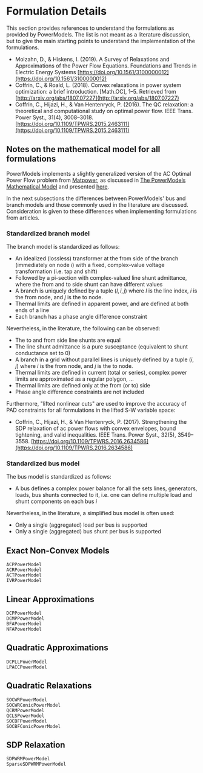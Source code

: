 # Formulation Details

This section provides references to understand the formulations as provided by PowerModels. The list is not meant as a literature discussion, but to give the main starting points to understand the implementation of the formulations.

  - Molzahn, D., & Hiskens, I. (2019). A Survey of Relaxations and Approximations of the Power Flow Equations. Foundations and Trends in Electric Energy Systems [https://doi.org/10.1561/3100000012](https://doi.org/10.1561/3100000012)
  - Coffrin, C., & Roald, L. (2018). Convex relaxations in power system optimization: a brief introduction. [Math.OC], 1–5. Retrieved from [http://arxiv.org/abs/1807.07227](http://arxiv.org/abs/1807.07227)
  - Coffrin, C., Hijazi, H., & Van Hentenryck, P. (2016). The QC relaxation: a theoretical and computational study on optimal power flow. IEEE Trans. Power Syst., 31(4), 3008–3018. [https://doi.org/10.1109/TPWRS.2015.2463111](https://doi.org/10.1109/TPWRS.2015.2463111)

## Notes on the mathematical model for all formulations

PowerModels implements a slightly generalized version of the AC Optimal Power Flow problem from [Matpower](http://www.pserc.cornell.edu/matpower/), as discussed in [The PowerModels Mathematical Model](@ref) and presented [here](https://www.youtube.com/watch?v=j7r4onyiNRQ).

In the next subsections the differences between PowerModels' bus and branch models and those commonly used in the literature are discussed.
Consideration is given to these differences when implementing formulations from articles.

### Standardized branch model

The branch model is standardized as follows:

  - An idealized (lossless) transformer at the from side of the branch (immediately on node $i$) with a fixed, complex-value voltage transformation (i.e. tap and shift)
  - Followed by a pi-section with complex-valued line shunt admittance, where the from and to side shunt can have different values
  - A branch is uniquely defined by a tuple $(l,i,j)$ where $l$ is the line index, $i$ is the from node, and $j$ is the to node.
  - Thermal limits are defined in apparent power, and are defined at both ends of a line
  - Each branch has a phase angle difference constraint

Nevertheless, in the literature, the following can be observed:

  - The to and from side line shunts are equal
  - The line shunt admittance is a pure susceptance (equivalent to shunt conductance set to 0)
  - A branch in a grid without parallel lines is uniquely defined by a tuple $(i,j)$ where $i$ is the from node, and $j$ is the to node.
  - Thermal limits are defined in current (total or series), complex power limits are approximated as a regular polygon, ...
  - Thermal limits are defined only at the from (or to) side
  - Phase angle difference constraints are not included

Furthermore, "lifted nonlinear cuts" are used to improve the accuracy of PAD constraints for all formulations in the lifted S-W variable space:

  - Coffrin, C., Hijazi, H., & Van Hentenryck, P. (2017). Strengthening the SDP relaxation of ac power flows with convex envelopes, bound tightening, and valid inequalities. IEEE Trans. Power Syst., 32(5), 3549–3558. [https://doi.org/10.1109/TPWRS.2016.2634586](https://doi.org/10.1109/TPWRS.2016.2634586)

### Standardized bus model

The bus model is standardized as follows:

  - A bus defines a complex power balance for all the sets lines, generators, loads, bus shunts connected to it, i.e. one can define multiple load  and shunt  components on each bus $i$

Nevertheless, in the literature, a simplified bus model is often used:

  - Only a single (aggregated) load per bus is supported
  - Only a single (aggregated) bus shunt per bus is supported

## Exact Non-Convex Models

```@docs
ACPPowerModel
ACRPowerModel
ACTPowerModel
IVRPowerModel
```

## Linear Approximations

```@docs
DCPPowerModel
DCMPPowerModel
BFAPowerModel
NFAPowerModel
```

## Quadratic Approximations

```@docs
DCPLLPowerModel
LPACCPowerModel
```

## Quadratic Relaxations

```@docs
SOCWRPowerModel
SOCWRConicPowerModel
QCRMPowerModel
QCLSPowerModel
SOCBFPowerModel
SOCBFConicPowerModel
```

## SDP Relaxation

```@docs
SDPWRMPowerModel
SparseSDPWRMPowerModel
```
